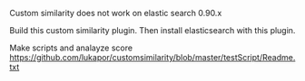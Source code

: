 Custom similarity does not work on elastic search 0.90.x

Build this custom similarity plugin. Then install elasticsearch with this plugin.

Make scripts and analayze score
https://github.com/lukapor/customsimilarity/blob/master/testScript/Readme.txt